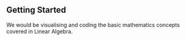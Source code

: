 ## Getting Started

We would be visualising and coding the basic mathematics concepts covered in Linear Algebra.
